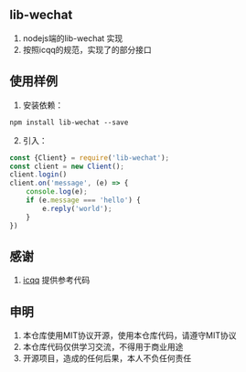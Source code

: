 ## lib-wechat

1. nodejs端的lib-wechat 实现
2. 按照icqq的规范，实现了的部分接口

## 使用样例

1. 安装依赖：

```shell
npm install lib-wechat --save
```

2. 引入：

```javascript
const {Client} = require('lib-wechat');
const client = new Client();
client.login()
client.on('message', (e) => {
    console.log(e);
    if (e.message === 'hello') {
        e.reply('world');
    }
})
```

## 感谢

1. [icqq](https://github.com/icqqjs/icqq) 提供参考代码

## 申明

1. 本仓库使用MIT协议开源，使用本仓库代码，请遵守MIT协议
2. 本仓库代码仅供学习交流，不得用于商业用途
3. 开源项目，造成的任何后果，本人不负任何责任
